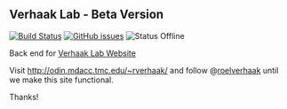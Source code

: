 ## Verhaak Lab - Beta Version

[![Build Status](https://travis-ci.org/verhaaklab/verhaaklab.github.io.svg?branch=master)](https://travis-ci.org/verhaaklab/verhaaklab.github.io) [![GitHub issues](https://img.shields.io/github/issues/verhaaklab/verhaaklab.github.io.svg)](https://github.com/verhaaklab/verhaaklab.github.io/issues) ![Status Offline](https://img.shields.io/badge/status-offline-red.svg)

[//]: # (https://img.shields.io/badge/status-live-brightgreen.svg)

Back end for [Verhaak Lab Website](http://verhaaklab.github.io)

Visit http://odin.mdacc.tmc.edu/~rverhaak/ and follow @[roelverhaak](https://twitter.com/roelverhaak) until we make this site functional.

Thanks!
